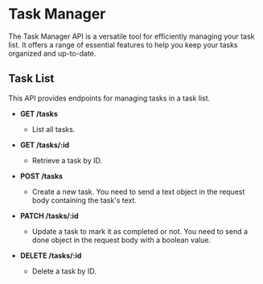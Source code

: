 # Task Manager

The Task Manager API is a versatile tool for efficiently managing your task list. It offers a range of essential features to help you keep your tasks organized and up-to-date.

## Task List

This API provides endpoints for managing tasks in a task list.

- **GET /tasks**
  - List all tasks.

- **GET /tasks/:id**
  - Retrieve a task by ID.

- **POST /tasks**
  - Create a new task. You need to send a text object in the request body containing the task's text.

- **PATCH /tasks/:id**
  - Update a task to mark it as completed or not. You need to send a done object in the request body with a boolean value.

- **DELETE /tasks/:id**
  - Delete a task by ID.
